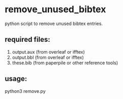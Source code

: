 # remove_unused_bibtex
python script to remove unused bibtex entries.

## required files:
1. output.aux (from overleaf or ifftex)
2. output.bbl (from overleaf or ifftex)
3. these.bib (from paperpile or other reference tools)

## usage:
python3 remove.py


